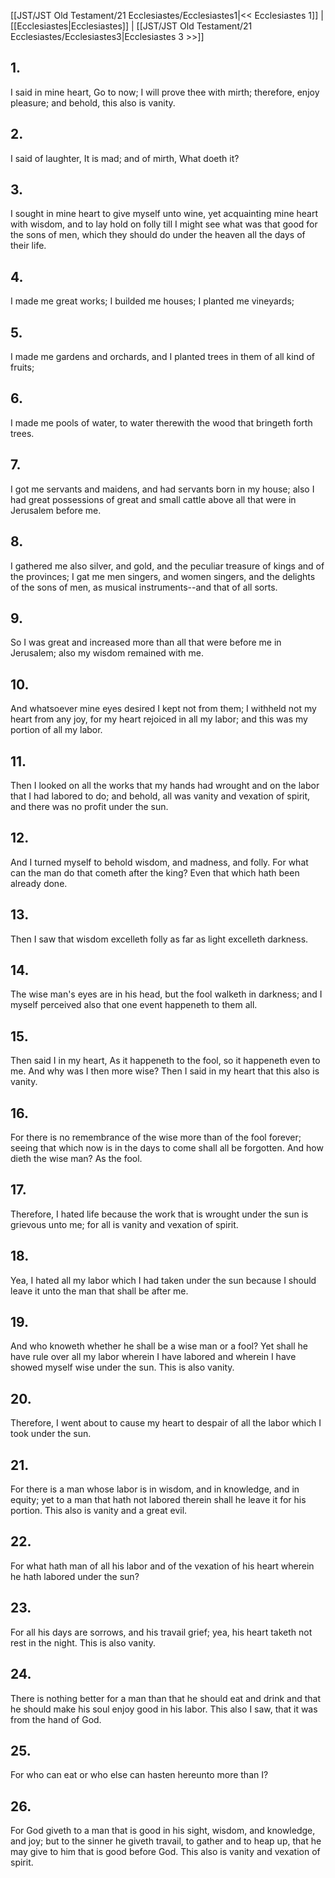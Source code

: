 [[JST/JST Old Testament/21 Ecclesiastes/Ecclesiastes1|<< Ecclesiastes 1]] | [[Ecclesiastes|Ecclesiastes]] | [[JST/JST Old Testament/21 Ecclesiastes/Ecclesiastes3|Ecclesiastes 3 >>]]
## 1.
I said in mine heart, Go to now; I will prove thee with mirth; therefore, enjoy pleasure; and behold, this also is vanity.
## 2.
I said of laughter, It is mad; and of mirth, What doeth it?
## 3.
I sought in mine heart to give myself unto wine, yet acquainting mine heart with wisdom, and to lay hold on folly till I might see what was that good for the sons of men, which they should do under the heaven all the days of their life.
## 4.
I made me great works; I builded me houses; I planted me vineyards;
## 5.
I made me gardens and orchards, and I planted trees in them of all kind of fruits;
## 6.
I made me pools of water, to water therewith the wood that bringeth forth trees.
## 7.
I got me servants and maidens, and had servants born in my house; also I had great possessions of great and small cattle above all that were in Jerusalem before me.
## 8.
I gathered me also silver, and gold, and the peculiar treasure of kings and of the provinces; I gat me men singers, and women singers, and the delights of the sons of men, as musical instruments\--and that of all sorts.
## 9.
So I was great and increased more than all that were before me in Jerusalem; also my wisdom remained with me.
## 10.
And whatsoever mine eyes desired I kept not from them; I withheld not my heart from any joy, for my heart rejoiced in all my labor; and this was my portion of all my labor.
## 11.
Then I looked on all the works that my hands had wrought and on the labor that I had labored to do; and behold, all was vanity and vexation of spirit, and there was no profit under the sun.
## 12.
And I turned myself to behold wisdom, and madness, and folly. For what can the man do that cometh after the king? Even that which hath been already done.
## 13.
Then I saw that wisdom excelleth folly as far as light excelleth darkness.
## 14.
The wise man\'s eyes are in his head, but the fool walketh in darkness; and I myself perceived also that one event happeneth to them all.
## 15.
Then said I in my heart, As it happeneth to the fool, so it happeneth even to me. And why was I then more wise? Then I said in my heart that this also is vanity.
## 16.
For there is no remembrance of the wise more than of the fool forever; seeing that which now is in the days to come shall all be forgotten. And how dieth the wise man? As the fool.
## 17.
Therefore, I hated life because the work that is wrought under the sun is grievous unto me; for all is vanity and vexation of spirit.
## 18.
Yea, I hated all my labor which I had taken under the sun because I should leave it unto the man that shall be after me.
## 19.
And who knoweth whether he shall be a wise man or a fool? Yet shall he have rule over all my labor wherein I have labored and wherein I have showed myself wise under the sun. This is also vanity.
## 20.
Therefore, I went about to cause my heart to despair of all the labor which I took under the sun.
## 21.
For there is a man whose labor is in wisdom, and in knowledge, and in equity; yet to a man that hath not labored therein shall he leave it for his portion. This also is vanity and a great evil.
## 22.
For what hath man of all his labor and of the vexation of his heart wherein he hath labored under the sun?
## 23.
For all his days are sorrows, and his travail grief; yea, his heart taketh not rest in the night. This is also vanity.
## 24.
There is nothing better for a man than that he should eat and drink and that he should make his soul enjoy good in his labor. This also I saw, that it was from the hand of God.
## 25.
For who can eat or who else can hasten hereunto more than I?
## 26.
For God giveth to a man that is good in his sight, wisdom, and knowledge, and joy; but to the sinner he giveth travail, to gather and to heap up, that he may give to him that is good before God. This also is vanity and vexation of spirit.

